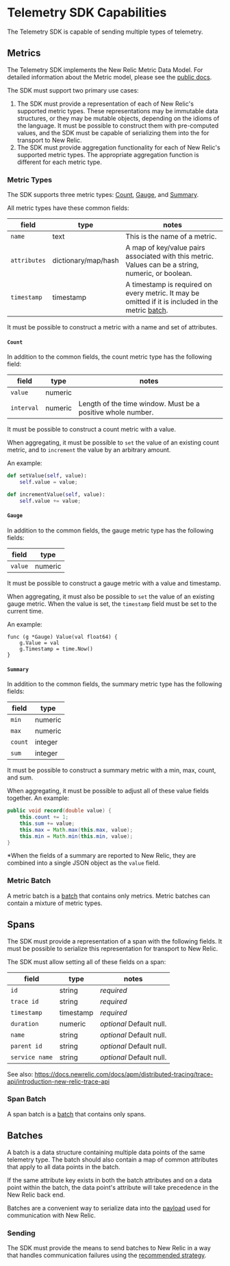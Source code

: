 # Telemetry SDK Capabilities

The Telemetry SDK is capable of sending multiple types of telemetry.

## Metrics

The Telemetry SDK implements the New Relic Metric Data Model.  For detailed information
about the Metric model, please see the [public docs](link_to_documentation).

The SDK must support two primary use cases:
1. The SDK must provide a representation of each of New Relic's supported metric types.
   These representations may be immutable data structures, or they may be mutable objects,
   depending on the idioms of the language.  It must be possible to construct them with
   pre-computed values, and the SDK must be capable of serializing them into the for
   transport to New Relic.
2. The SDK must provide aggregation functionality for each of New Relic's supported metric
   types.  The appropriate aggregation function is different for each metric type.

### Metric Types

The SDK supports three metric types: [Count](#count), [Gauge](#gauge), and [Summary](#summary).

All metric types have these common fields:

| field  | type | notes |
| ------ | ---- | ----- |
| `name` | text | This is the name of a metric. |
| `attributes` | dictionary/map/hash | A map of key/value pairs associated with this metric.  Values can be a string, numeric, or boolean. |
| `timestamp`  | timestamp | A timestamp is required on every metric.  It may be omitted if it is included in the metric [batch](#metric-batch). |

It must be possible to construct a metric with a name and set of attributes.

#### `Count`

  In addition to the common fields, the count metric type has the following field:

  | field | type | notes |
  | ----- | ---- | ----- |
  | `value` | numeric | |
  | `interval` | numeric | Length of the time window.  Must be a positive whole number. |

  It must be possible to construct a count metric with a value.

  When aggregating, it must be possible to `set` the value of an
  existing count metric, and to `increment` the value by an arbitrary amount.

  An example:
  ```python
  def setValue(self, value):
      self.value = value;

  def incrementValue(self, value):
      self.value += value;
  ```

#### `Gauge`

  In addition to the common fields, the gauge metric type has the following fields:

  | field  | type |
  | ------ | ---- |
  | `value` | numeric |

  It must be possible to construct a gauge metric with a value and timestamp.

  When aggregating, it must also be possible to `set` the value of an existing gauge
  metric. When the value is set, the `timestamp` field must be set to the current time.

  An example:
  ```golang
  func (g *Gauge) Value(val float64) {
      g.Value = val
      g.Timestamp = time.Now()
  }
  ```

#### `Summary`

  In addition to the common fields, the summary metric type has the following fields:

  | field  | type |
  | ------ | ---- |
  | `min` | numeric |
  | `max` | numeric |
  | `count` | integer |
  | `sum` | integer |

  It must be possible to construct a summary metric with a min, max, count, and sum.

  When aggregating, it must be possible to adjust all of these value fields together.
  An example:
  ```java
  public void record(double value) {
      this.count += 1;
      this.sum += value;
      this.max = Math.max(this.max, value);
      this.min = Math.min(this.min, value);
  }
  ```
  \*When the fields of a summary are reported to New Relic, they are combined into a
  single JSON object as the `value` field.

### Metric Batch

  A metric batch is a [batch](#batches) that contains only metrics.  Metric batches can
  contain a mixture of metric types.

## Spans

The SDK must provide a representation of a span with the following fields.  It must be
possible to serialize this representation for transport to New Relic.

The SDK must allow setting all of these fields on a span:

  | field          | type      | notes                    |
  | ------         | ----      | -----                    |
  | `id`           | string    | _required_               |
  | `trace id`     | string    | _required_               |
  | `timestamp`    | timestamp | _required_               |
  | `duration`     | numeric   | _optional_ Default null. |
  | `name`         | string    | _optional_ Default null. |
  | `parent id`    | string    | _optional_ Default null. |
  | `service name` | string    | _optional_ Default null. |

See also: https://docs.newrelic.com/docs/apm/distributed-tracing/trace-api/introduction-new-relic-trace-api

### Span Batch

  A span batch is a [batch](#batches) that contains only spans.

## Batches

A batch is a data structure containing multiple data points of the same telemetry type.
The batch should also contain a map of common attributes that apply to all data points in
the batch.

If the same attribute key exists in both the batch attributes and on a data point within
the batch, the data point's attribute will take precedence in the New Relic back end.

Batches are a convenient way to serialize data into the
[payload](./communication.md#payload) used for communication with New Relic.

### Sending

  The SDK must provide the means to send batches to New Relic in a way that
  handles communication failures using the
  [recommended strategy](./communication.md#graceful-degradation).
